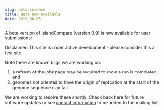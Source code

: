 ```yaml
---
slug: beta-release
title: Beta now available
date: 2019-06-05
---
```


A beta version of IslandCompare (version 0.9) is now available for user submissions! 

Disclaimer: This site is under active development - please consider this a test site. 
    
Note there are known bugs we are working on: 

1. a refresh of the jobs page may be required to show a run is completed, and 
2. genomes not oriented to have the origin of replication at the start of the genome sequence may fail. 

We are working to resolve these shortly. Check back here for future software updates or see [contact information](/contact) to be added to the mailing list.
